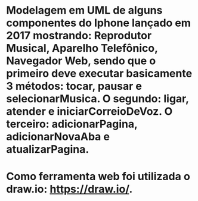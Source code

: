 # Modelagem em UML de alguns componentes do Iphone lançado em 2017 mostrando: Reprodutor Musical, Aparelho Telefônico, Navegador Web, sendo que o primeiro deve executar basicamente 3 métodos: tocar, pausar e selecionarMusica. O segundo: ligar, atender e iniciarCorreioDeVoz. O terceiro: adicionarPagina, adicionarNovaAba e atualizarPagina.

# Como ferramenta web foi utilizada o draw.io: <https://draw.io/>.
